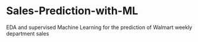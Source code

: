 # Sales-Prediction-with-ML
EDA and supervised Machine Learning for the prediction of Walmart weekly department sales
